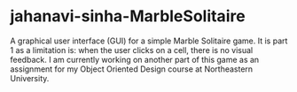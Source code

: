 # jahanavi-sinha-MarbleSolitaire
A graphical user interface (GUI) for a simple Marble Solitaire game. It is part 1 as a limitation is: when the user clicks on a cell, there is no visual feedback. I am currently working on another part of this game as an assignment for my Object Oriented Design course at Northeastern University.
